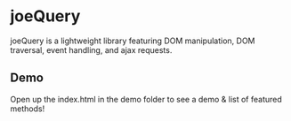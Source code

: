 # joeQuery

joeQuery is a lightweight library featuring DOM manipulation, DOM traversal, event handling, and ajax requests.

## Demo

Open up the index.html in the demo folder to see a demo & list of featured methods!

## 

